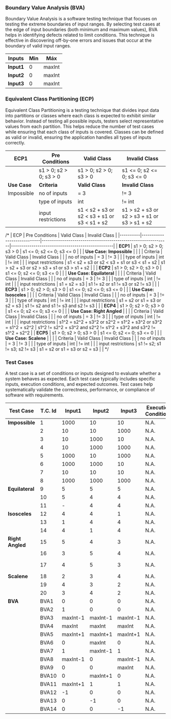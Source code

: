 ### Boundary Value Analysis (BVA)
Boundary Value Analysis is a software testing technique that focuses on testing the extreme boundaries of input ranges. By selecting test cases at the edge of input boundaries (both minimum and maximum values), BVA helps in identifying defects related to limit conditions. This technique is effective in discovering off-by-one errors and issues that occur at the boundary of valid input ranges.

| Inputs |  Min	 |  Máx  |
|--------|-------|-------|
| **Input1** |	 0	 | maxInt|
| **Input2** |   0	 | maxInt|
| **Input3** |	 0	 | maxInt|


### Equivalent Class Partitioning (ECP)
Equivalent Class Partitioning is a testing technique that divides input data into partitions or classes where each class is expected to exhibit similar behavior. Instead of testing all possible inputs, testers select representative values from each partition. This helps reduce the number of test cases while ensuring that each class of inputs is covered. Classes can be defined as valid or invalid, ensuring the application handles all types of inputs correctly.


| **ECP1**       | **Pre Conditions**  | **Valid Class**                                          | **Invalid Class**                                        |
|----------------|---------------------|----------------------------------------------------------|----------------------------------------------------------|
|                | s1 > 0; s2 > 0; s3 > 0 | s1 > 0; s2 > 0; s3 > 0                                | s1 <= 0; s2 <= 0; s3 <= 0                                |
| **Use Case**   | **Criteria**        | **Valid Class**                                          | **Invalid Class**                                        |
| Impossible     | no of inputs         | = 3                                                      | != 3                                                     |
|                | type of inputs       | int                                                      | != int                                                   |
|                | input restrictions   | s1 < s2 + s3 or s2 < s3 + s1 or s3 < s1 + s2             | s1 > s2 + s3 or s2 > s3 + s1 or s3 > s1 + s2             |


/*
| ECP      | Pre Conditions             | Valid Class                                                 | Invalid Class                                     |
|----------|----------------------------|--------------------------------------------------------------|--------------------------------------------------|
| **ECP1** | s1 > 0; s2 > 0; s3 > 0     | s1 <= 0; s2 <= 0; s3 <= 0                                    |                                                  |
| **Use Case: Impossible**              |                                                              |                                                  |
| Criteria | Valid Class                | Invalid Class                                                |                                                  |
| no of inputs | = 3                    | != 3                                                         |                                                  |
| type of inputs | int                  | != int                                                       |                                                  |
| input restrictions | s1 < s2 + s3 or s2 < s3 + s1 or s3 < s1 + s2 | s1 > s2 + s3 or s2 > s3 + s1 or s3 > s1 + s2     |                                  |
| **ECP2** | s1 > 0; s2 > 0; s3 > 0     | s1 <= 0; s2 <= 0; s3 <= 0                                    |                                                  |
| **Use Case: Equilateral**             |                                                              |                                                  |
| Criteria | Valid Class                | Invalid Class                                                |                                                  |
| no of inputs | = 3                    | != 3                                                         |                                                  |
| type of inputs | int                  | != int                                                       |                                                  |
| input restrictions | s1 = s2 = s3     | s1 != s2 or s1 != s3 or s2 != s3                             |                                                  |
| **ECP3** | s1 > 0; s2 > 0; s3 > 0     | s1 <= 0; s2 <= 0; s3 <= 0                                    |                                                  |
| **Use Case: Isosceles**               |                                                              |                                                  |
| Criteria | Valid Class                | Invalid Class                                                |                                                  |
| no of inputs | = 3                    | != 3                                                         |                                                  |
| type of inputs | int                  | != int                                                       |                                                  |
| input restrictions | s1 = s2 or s1 = s3 or s2 = s3 | s1 != s2 and s1 != s3 and s2 != s3              |                                                  |
| **ECP4** | s1 > 0; s2 > 0; s3 > 0     | s1 <= 0; s2 <= 0; s3 <= 0                                    |                                                  |
| **Use Case: Right Angled**            |                                                              |                                                  |
| Criteria | Valid Class                | Invalid Class                                                |                                                  |
| no of inputs | = 3                    | != 3                                                         |                                                  |
| type of inputs | int                  | != int                                                       |                                                  |
| input restrictions | s1^2 = s2^2 + s3^2 or s2^2 = s1^2 + s3^2 or s3^2 = s1^2 + s2^2 | s1^2 != s2^2 + s3^2 and s2^2 != s1^2 + s3^2 and s3^2 != s1^2 + s2^2 |
| **ECP5** | s1 > 0; s2 > 0; s3 > 0     | s1 <= 0; s2 <= 0; s3 <= 0                                    |                                                  |
| **Use Case: Scalene**                 |                                                              |                                                  |
| Criteria | Valid Class                | Invalid Class                                                |                                                  |
| no of inputs | = 3                    | != 3                                                         |                                                  |
| type of inputs | int                  | != int                                                       |                                                  |
| input restrictions | s1 != s2; s1 != s3; s2 != s3 | s1 = s2 or s1 = s3 or s2 = s3                    |                                                  |
*/

### Test Cases
A test case is a set of conditions or inputs designed to evaluate whether a system behaves as expected. Each test case typically includes specific inputs, execution conditions, and expected outcomes. Test cases help systematically validate the correctness, performance, or compliance of software with requirements.

| Test Case     | T.C. Id | Input1    | Input2    | Input3    | Execution Conditions | Expected Results              | Obtained Result | ECP  |
|---------------|---------|-----------|-----------|-----------|----------------------|-------------------------------|-----------------|------|
| **Impossible**| 1       | 1000      | 10        | 10        | N.A.                 | String: "impossible"           | "scalene"       | ECP1 |
|               | 2       | 10        | 10        | 1000      | N.A.                 | String: "impossible"           | "impossible"    |      |
|               | 3       | 10        | 1000      | 10        | N.A.                 | String: "impossible"           | "impossible"    |      |
|               | 4       | 10        | 1000      | 1000      | N.A.                 | String: "impossible"           | "impossible"    |      |
|               | 5       | 1000      | 10        | 1000      | N.A.                 | String: "impossible"           | "impossible"    |      |
|               | 6       | 1000      | 1000      | 10        | N.A.                 | String: "impossible"           | "impossible"    |      |
|               | 7       | 10        | 10        | 10        | N.A.                 | String: "impossible"           | "impossible"    |      |
|               | 8       | 1000      | 1000      | 1000      | N.A.                 | String: "impossible"           | "impossible"    |      |
| **Equilateral**| 9      | 5         | 5         | 5         | N.A.                 | String: "equilateral"          | "equilateral"   | ECP2 |
|               | 10      | 5         | 4         | 4         | N.A.                 | String: "isosceles"            | "scalene"       |      |
|               | 11      | -         | 4         | 4         | N.A.                 | IllegalArgumentException       | -               |      |
| **Isosceles** | 12      | 4         | 4         | 1         | N.A.                 | String: "isosceles"            | "isosceles"     | ECP3 |
|               | 13      | 1         | 4         | 4         | N.A.                 | String: "isosceles"            | "isosceles"     |      |
|               | 14      | 4         | 1         | 4         | N.A.                 | String: "isosceles"            | "isosceles"     |      |
| **Right Angled**| 15    | 5         | 4         | 3         | N.A.                 | String: "right-angled"         | "right-angled"  | ECP4 |
|               | 16      | 3         | 5         | 4         | N.A.                 | String: "right-angled"         | "scalene"       |      |
|               | 17      | 4         | 5         | 3         | N.A.                 | String: "right-angled"         | "right-angled"  |      |
| **Scalene**   | 18      | 2         | 3         | 4         | N.A.                 | String: "scalene"              | "scalene"       | ECP5 |
|               | 19      | 4         | 3         | 2         | N.A.                 | String: "scalene"              | "scalene"       |      |
|               | 20      | 3         | 4         | 2         | N.A.                 | String: "scalene"              | "scalene"       |      |
| **BVA**       | BVA1    | 0         | 0         | 0         | N.A.                 | Valid input                   | OK              | ECP6 |
|               | BVA2    | 1         | 0         | 0         | N.A.                 | Valid input                   | OK              |      |
|               | BVA3    | maxInt-1  | maxInt-1  | maxInt-1  | N.A.                 | Valid input                   | OK              |      |
|               | BVA4    | maxInt    | maxInt    | maxInt    | N.A.                 | Valid input                   | OK              |      |
|               | BVA5    | maxInt+1  | maxInt+1  | maxInt+1  | N.A.                 | Invalid input                 | OK              |      |
|               | BVA6    | 0         | maxInt    | 0         | N.A.                 | Valid input                   | OK              |      |
|               | BVA7    | 1         | maxInt-1  | 1         | N.A.                 | Valid input                   | OK              |      |
|               | BVA8    | maxInt-1  | 0         | maxInt-1  | N.A.                 | Valid input                   | OK              |      |
|               | BVA9    | 0         | 0         | maxInt    | N.A.                 | Valid input                   | OK              |      |
|               | BVA10   | 0         | maxInt+1  | 0         | N.A.                 | Invalid input                 | OK              |      |
|               | BVA11   | maxInt+1  | 1         | 1         | N.A.                 | Invalid input                 | OK              |      |
|               | BVA12   | -1        | 0         | 0         | N.A.                 | Invalid input                 | OK              |      |
|               | BVA13   | 0         | -1        | 0         | N.A.                 | Invalid input                 | OK              |      |
|               | BVA14   | 0         | 0         | -1        | N.A.                 | Invalid input                 | OK              |      |


